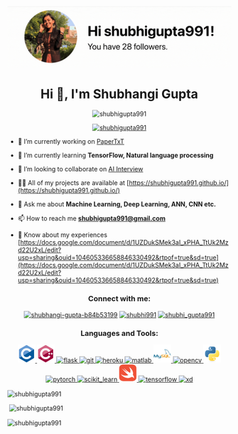 ![Shubhangi](./shubhigupta991.gif)
<h1 align="center">Hi 👋, I'm Shubhangi Gupta</h1>

<p align="center"> <img src="https://komarev.com/ghpvc/?username=shubhigupta991&label=Profile%20views&color=0e75b6&style=flat" alt="shubhigupta991" /> </p>

<p align="center"> <a href="https://github.com/ryo-ma/github-profile-trophy"><img src="https://github-profile-trophy.vercel.app/?username=shubhigupta991" alt="shubhigupta991" /></a> </p>

- 🔭 I’m currently working on [PaperTxT](https://github.com/shubhigupta991/PaperTxT)

- 🌱 I’m currently learning **TensorFlow, Natural language processing**

- 👯 I’m looking to collaborate on [AI Interview](https://github.com/aryasoni98/AI-Interview)

- 👨‍💻 All of my projects are available at [https://shubhigupta991.github.io/](https://shubhigupta991.github.io/)

- 💬 Ask me about **Machine Learning, Deep Learning, ANN, CNN etc.**

- 📫 How to reach me **shubhigupta991@gmail.com**

- 📄 Know about my experiences [https://docs.google.com/document/d/1UZDukSMek3aI_xPHA_TtUk2Mzd22U2xL/edit?usp=sharing&ouid=104605336658846330492&rtpof=true&sd=true](https://docs.google.com/document/d/1UZDukSMek3aI_xPHA_TtUk2Mzd22U2xL/edit?usp=sharing&ouid=104605336658846330492&rtpof=true&sd=true)

<h3 align="center">Connect with me:</h3>
<p align="center">
<a href="https://linkedin.com/in/shubhangi-gupta-b84b53199" target="blank"><img align="center" src="https://raw.githubusercontent.com/rahuldkjain/github-profile-readme-generator/master/src/images/icons/Social/linked-in-alt.svg" alt="shubhangi-gupta-b84b53199" height="30" width="40" /></a>
<a href="https://kaggle.com/shubhi991" target="blank"><img align="center" src="https://raw.githubusercontent.com/rahuldkjain/github-profile-readme-generator/master/src/images/icons/Social/kaggle.svg" alt="shubhi991" height="30" width="40" /></a>
<a href="https://instagram.com/shubhi_gupta991" target="blank"><img align="center" src="https://raw.githubusercontent.com/rahuldkjain/github-profile-readme-generator/master/src/images/icons/Social/instagram.svg" alt="shubhi_gupta991" height="30" width="40" /></a>
</p>

<h3 align="center">Languages and Tools:</h3>
<p align="center"> <a href="https://www.cprogramming.com/" target="_blank"> <img src="https://raw.githubusercontent.com/devicons/devicon/master/icons/c/c-original.svg" alt="c" width="40" height="40"/> </a> <a href="https://www.w3schools.com/cpp/" target="_blank"> <img src="https://raw.githubusercontent.com/devicons/devicon/master/icons/cplusplus/cplusplus-original.svg" alt="cplusplus" width="40" height="40"/> </a> <a href="https://flask.palletsprojects.com/" target="_blank"> <img src="https://www.vectorlogo.zone/logos/pocoo_flask/pocoo_flask-icon.svg" alt="flask" width="40" height="40"/> </a> <a href="https://git-scm.com/" target="_blank"> <img src="https://www.vectorlogo.zone/logos/git-scm/git-scm-icon.svg" alt="git" width="40" height="40"/> </a> <a href="https://heroku.com" target="_blank"> <img src="https://www.vectorlogo.zone/logos/heroku/heroku-icon.svg" alt="heroku" width="40" height="40"/> </a> <a href="https://www.mathworks.com/" target="_blank"> <img src="https://upload.wikimedia.org/wikipedia/commons/2/21/Matlab_Logo.png" alt="matlab" width="40" height="40"/> </a> <a href="https://www.mysql.com/" target="_blank"> <img src="https://raw.githubusercontent.com/devicons/devicon/master/icons/mysql/mysql-original-wordmark.svg" alt="mysql" width="40" height="40"/> </a> <a href="https://opencv.org/" target="_blank"> <img src="https://www.vectorlogo.zone/logos/opencv/opencv-icon.svg" alt="opencv" width="40" height="40"/> </a> <a href="https://www.python.org" target="_blank"> <img src="https://raw.githubusercontent.com/devicons/devicon/master/icons/python/python-original.svg" alt="python" width="40" height="40"/> </a> <a href="https://pytorch.org/" target="_blank"> <img src="https://www.vectorlogo.zone/logos/pytorch/pytorch-icon.svg" alt="pytorch" width="40" height="40"/> </a> <a href="https://scikit-learn.org/" target="_blank"> <img src="https://upload.wikimedia.org/wikipedia/commons/0/05/Scikit_learn_logo_small.svg" alt="scikit_learn" width="40" height="40"/> </a> <a href="https://developer.apple.com/swift/" target="_blank"> <img src="https://raw.githubusercontent.com/devicons/devicon/master/icons/swift/swift-original.svg" alt="swift" width="40" height="40"/> </a> <a href="https://www.tensorflow.org" target="_blank"> <img src="https://www.vectorlogo.zone/logos/tensorflow/tensorflow-icon.svg" alt="tensorflow" width="40" height="40"/> </a> <a href="https://www.adobe.com/products/xd.html" target="_blank"> <img src="https://cdn.worldvectorlogo.com/logos/adobe-xd.svg" alt="xd" width="40" height="40"/> </a> </p>

<p><img align="center" src="https://github-readme-stats.vercel.app/api/top-langs?username=shubhigupta991&show_icons=true&locale=en&layout=compact" alt="shubhigupta991" /></p>

<p>&nbsp;<img align="center" src="https://github-readme-stats.vercel.app/api?username=shubhigupta991&show_icons=true&locale=en" alt="shubhigupta991" /></p>

<p><img align="center" src="https://github-readme-streak-stats.herokuapp.com/?user=shubhigupta991&" alt="shubhigupta991" /></p>
